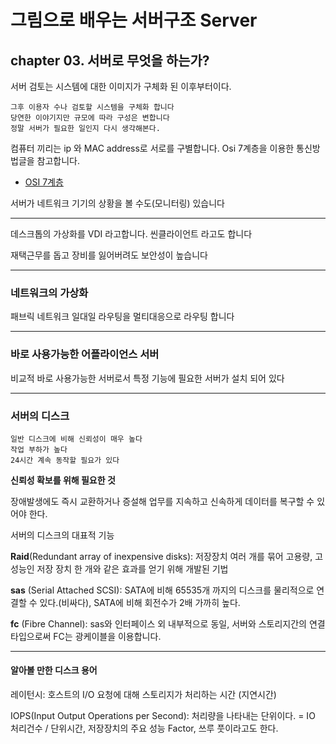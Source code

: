 # 그림으로 배우는 서버구조 Server

## chapter 03. 서버로 무엇을 하는가?

서버 검토는 시스템에 대한 이미지가 구체화 된 이후부터이다.

    그후 이용자 수나 검토할 시스템을 구체화 합니다
    당연한 이야기지만 규모에 따라 구성은 변합니다
    정말 서버가 필요한 일인지 다시 생각해본다.
컴퓨터 끼리는 ip 와 MAC address로 서로를 구별합니다. 
Osi 7계층을 이용한 통신방법글을 참고합니다.

* [OSI 7계층](https://github.com/C0deWave/aws_study/blob/master/%EC%9D%B4%EB%A1%A0/OSI%207%EA%B3%84%EC%B8%B5%EC%97%90%20%EB%8C%80%ED%95%B4.md)

서버가 네트워크 기기의 상황을 볼 수도(모니터링) 있습니다

---

데스크톱의 가상화를 VDI 라고합니다.
씬클라이언트 라고도 합니다

재택근무를 돕고 장비를 잃어버려도 보안성이 높습니다

---

### 네트워크의 가상화

패브릭 네트워크 일대일 라우팅을 멀티대응으로 라우팅 합니다

---

### 바로 사용가능한 어플라이언스 서버

비교적 바로 사용가능한 서버로서 특정 기능에 필요한 서버가 설치 되어 있다

---

### 서버의 디스크

    일반 디스크에 비해 신뢰성이 매우 높다
    작업 부하가 높다
    24시간 계속 동작할 필요가 있다

**신뢰성 확보를 위해 필요한 것**

장애발생에도 즉시 교환하거나 증설해 업무를 지속하고 신속하게 데이터를 복구할 수 있어야 한다.

서버의 디스크의 대표적 기능

**Raid**(Redundant array of inexpensive disks): 저장장치 여러 개를 묶어 고용량, 고성능인 저장 장치 한 개와 같은 효과를 얻기 위해 개발된 기법

**sas** (Serial Attached SCSI): SATA에 비해 65535개 까지의 디스크를 물리적으로 연결할 수 있다.(비싸다), SATA에 비해 회전수가 2배 가까히 높다.

**fc** (Fibre Channel): sas와 인터페이스 외 내부적으로 동일, 서버와 스토리지간의 연결 타입으로써 FC는 광케이블을 이용합니다.

---

#### **알아볼 만한 디스크 용어**

레이턴시: 호스트의 I/O 요청에 대해 스토리지가 처리하는 시간 (지연시간)

IOPS(Input Output Operations per Second): 처리량을 나타내는 단위이다. = IO 처리건수 / 단위시간, 저장장치의 주요 성능 Factor, 쓰루 풋이라고도 한다.